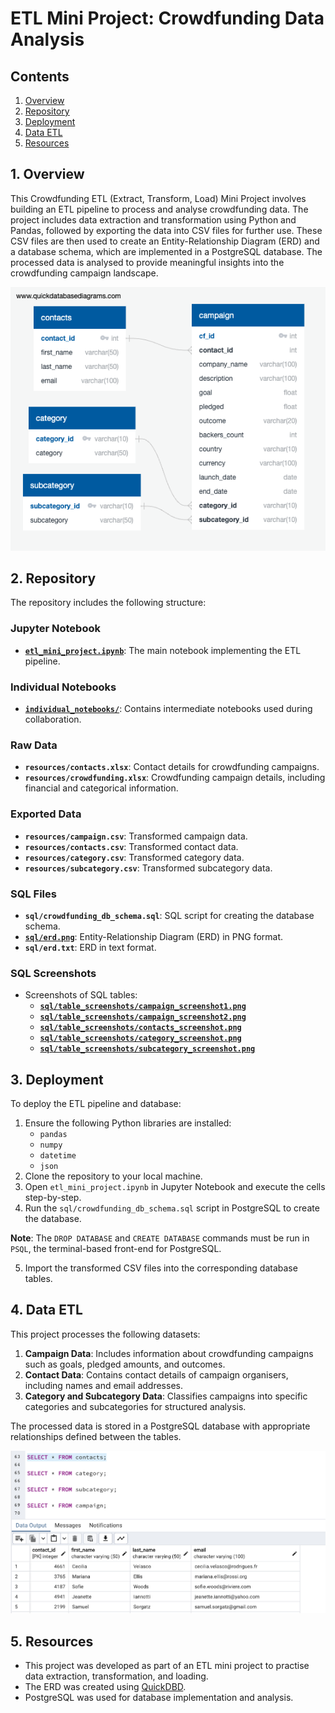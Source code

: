 # ETL Mini Project: Crowdfunding Data Analysis

## Contents
1. [Overview](#1-overview)  
2. [Repository](#2-repository)  
3. [Deployment](#3-deployment)  
4. [Data ETL](#4-data-etl)
5. [Resources](#5-resources)  


## 1. Overview
This Crowdfunding ETL (Extract, Transform, Load) Mini Project involves building an ETL pipeline to process and analyse crowdfunding data. The project includes data extraction and transformation using Python and Pandas, followed by exporting the data into CSV files for further use. These CSV files are then used to create an Entity-Relationship Diagram (ERD) and a database schema, which are implemented in a PostgreSQL database. The processed data is analysed to provide meaningful insights into the crowdfunding campaign landscape.

![ERD](sql/erd.png)

## 2. Repository
The repository includes the following structure:

### Jupyter Notebook
- **[`etl_mini_project.ipynb`](etl_mini_project.ipynb)**: The main notebook implementing the ETL pipeline.

### Individual Notebooks
- **[`individual_notebooks/`](individual_notebooks)**: Contains intermediate notebooks used during collaboration.

### Raw Data
- **`resources/contacts.xlsx`**: Contact details for crowdfunding campaigns.  
- **`resources/crowdfunding.xlsx`**: Crowdfunding campaign details, including financial and categorical information.


### Exported Data
- **`resources/campaign.csv`**: Transformed campaign data.  
- **`resources/contacts.csv`**: Transformed contact data.  
- **`resources/category.csv`**: Transformed category data.  
- **`resources/subcategory.csv`**: Transformed subcategory data.  

### SQL Files
- **`sql/crowdfunding_db_schema.sql`**: SQL script for creating the database schema.  
- **[`sql/erd.png`](SQL/erd.png)**: Entity-Relationship Diagram (ERD) in PNG format.  
- **`sql/erd.txt`**: ERD in text format.

### SQL Screenshots
- Screenshots of SQL tables:
    - **[`sql/table_screenshots/campaign_screenshot1.png`](sql/table_screenshots/campaign_screenshot1.png)**  
    - **[`sql/table_screenshots/campaign_screenshot2.png`](sql/table_screenshots/campaign_screenshot2.png)**    
    - **[`sql/table_screenshots/contacts_screenshot.png`](sql/table_screenshots/contacts_screenshot.png)**
    - **[`sql/table_screenshots/category_screenshot.png`](sql/table_screenshots/category_screenshot.png)**
    - **[`sql/table_screenshots/subcategory_screenshot.png`](sql/table_screenshots/subcategory_screenshot.png)**  


## 3. Deployment
To deploy the ETL pipeline and database:

1. Ensure the following Python libraries are installed:
    - `pandas`
    - `numpy`
    - `datetime`
    - `json`
2. Clone the repository to your local machine.
3. Open `etl_mini_project.ipynb` in Jupyter Notebook and execute the cells step-by-step.
4. Run the `sql/crowdfunding_db_schema.sql` script in PostgreSQL to create the database.

**Note**: The `DROP DATABASE` and `CREATE DATABASE` commands must be run in `PSQL`, the terminal-based front-end for PostgreSQL.

5. Import the transformed CSV files into the corresponding database tables.


## 4. Data ETL
This project processes the following datasets:

1. **Campaign Data**: Includes information about crowdfunding campaigns such as goals, pledged amounts, and outcomes.  
2. **Contact Data**: Contains contact details of campaign organisers, including names and email addresses.  
3. **Category and Subcategory Data**: Classifies campaigns into specific categories and subcategories for structured analysis.  

The processed data is stored in a PostgreSQL database with appropriate relationships defined between the tables.

![Query](sql/table_screenshots/contacts_screenshot.png)

## 5. Resources
- This project was developed as part of an ETL mini project to practise data extraction, transformation, and loading.
- The ERD was created using [QuickDBD](http://www.quickdatabasediagrams.com/).
- PostgreSQL was used for database implementation and analysis.
